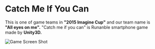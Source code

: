 <h1>Catch Me If You Can</h1>

This is one of game teams in <b>"2015 Imagine Cup"</b> and our team name is <b>"All eyes on me".</b>
"Catch me if you can" is Runanble smartphone game made by <b>Unity3D.</b>

![Game Screen Shot](blob:https%3A//drive.google.com/5937774a-b9b8-4c22-9a89-71df9ca7caec "Game ScreenShot")
